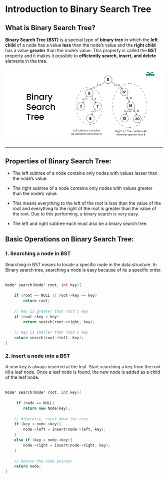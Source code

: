 # Introduction to Binary Search Tree


## What is Binary Search Tree?

**Binary Search Tree (BST)** is a special type of **binary tree** in which the **left child** of a node has a value **less** than the node’s value and the **right child** has a value **greater** than the node’s value. This property is called the **BST** property and it makes it possible to **efficiently search, insert, and delete** elements in the tree.


![loading...](../../images/dsa/bst/Binary-Search-Tree.webp)


---


## Properties of Binary Search Tree:

* The left subtree of a node contains only nodes with values lesser than the node’s value.

* The right subtree of a node contains only nodes with values greater than the node’s value.

* This means everything to the left of the root is less than the value of the root and everything to the right of the root is greater than the value of the root. Due to this performing, a binary search is very easy.

* The left and right subtree each must also be a binary search tree.  



## Basic Operations on Binary Search Tree:


### 1. Searching a node in BST

Searching in BST means to locate a specific node in the data structure. In Binary search tree, searching a node is easy because of its a specific order.


```cpp

Node* search(Node* root, int key){

    if (root == NULL || root->key == key)
        return root;

    // Key is greater than root's key
    if (root->key < key)
        return search(root->right, key);

    // Key is smaller than root's key
    return search(root->left, key);
}


```


### 2. Insert a node into a BST


A new key is always inserted at the leaf. Start searching a key from the root till a leaf node. Once a leaf node is found, the new node is added as a child of the leaf node.



```cpp

Node* search(Node* root, int key){

     if (node == NULL)
        return new Node(key);

    // Otherwise, recur down the tree
    if (key < node->key){
        node->left = insert(node->left, key);
    }
    else if (key > node->key){
        node->right = insert(node->right, key);
    }

    // Return the node pointer
    return node;
}


```



